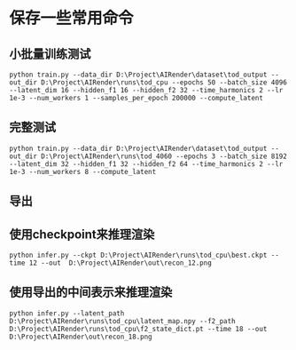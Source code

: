 # 保存一些常用命令

## 小批量训练测试
`python train.py --data_dir D:\Project\AIRender\dataset\tod_output --out_dir D:\Project\AIRender\runs\tod_cpu --epochs 50 --batch_size 4096 --latent_dim 16 --hidden_f1 16 --hidden_f2 32 --time_harmonics 2 --lr 1e-3 --num_workers 1 --samples_per_epoch 200000 --compute_latent`

## 完整测试
`python train.py --data_dir D:\Project\AIRender\dataset\tod_output --out_dir D:\Project\AIRender\runs\tod_4060 --epochs 3 --batch_size 8192 --latent_dim 32 --hidden_f1 32 --hidden_f2 64 --time_harmonics 2 --lr 1e-3 --num_workers 8 --compute_latent`

## 导出

## 使用checkpoint来推理渲染
`python infer.py --ckpt D:\Project\AIRender\runs\tod_cpu\best.ckpt --time 12 --out  D:\Project\AIRender\out\recon_12.png`

## 使用导出的中间表示来推理渲染
`python infer.py --latent_path D:\Project\AIRender\runs\tod_cpu\latent_map.npy --f2_path D:\Project\AIRender\runs\tod_cpu\f2_state_dict.pt --time 18 --out D:\Project\AIRender\out\recon_18.png`